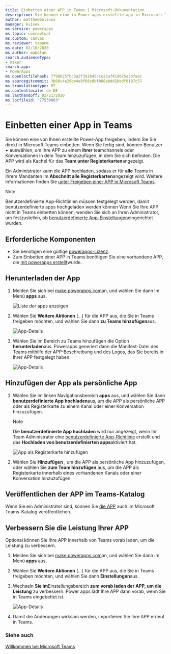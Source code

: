 ```yaml
---
title: Einbetten einer APP in Teams | Microsoft-Dokumentation
description: Sie können eine in Power apps erstellte app in Microsoft Teams einbetten, um Sie freizugeben.
author: matthewbolanos
manager: kvivek
ms.service: powerapps
ms.topic: conceptual
ms.custom: canvas
ms.reviewer: tapanm
ms.date: 02/18/2020
ms.author: mabolan
search.audienceType:
- maker
search.app:
- PowerApps
ms.openlocfilehash: 7f98025fbc3a2f392b45cce22af41d075a3bfaac
ms.sourcegitcommit: 3b68c4e29be4e8f68c0bfb88abdd1bbdf0187c57
ms.translationtype: MT
ms.contentlocale: de-DE
ms.lasthandoff: 02/21/2020
ms.locfileid: "77530863"
---
```

# <a name="embed-an-app-in-teams"></a>Einbetten einer App in Teams

Sie können eine von Ihnen erstellte Power-App freigeben, indem Sie Sie direkt in Microsoft Teams einbetten. Wenn Sie fertig sind, können Benutzer **+** auswählen, um Ihre APP zu einem **ihrer** teamchannels oder Konversationen in dem Team hinzuzufügen, in dem Sie sich befinden. Die APP wird als Kachel für das **Team unter Registerkarten**angezeigt.

Ein Administrator kann die APP hochladen, sodass er für **alle** Teams in Ihrem Mandanten im **Abschnitt alle Registerkarten**angezeigt wird. Weitere Informationen finden Sie [unter Freigeben einer APP in Microsoft Teams](https://docs.microsoft.com/power-platform/admin/embed-app-teams).

> [!NOTE]
> Benutzerdefinierte App-Richtlinien müssen festgelegt werden, damit benutzerdefinierte apps hochgeladen werden können Wenn Sie Ihre APP nicht in Teams einbetten können, wenden Sie sich an Ihren Administrator, um festzustellen, ob [benutzerdefinierte App-Einstellungen](https://docs.microsoft.com/MicrosoftTeams/teams-custom-app-policies-and-settings#custom-app-policy-and-settings)eingerichtet wurden.

## <a name="prerequisites"></a>Erforderliche Komponenten

- Sie benötigen eine gültige [powerapps-Lizenz](https://docs.microsoft.com/power-platform/admin/pricing-billing-skus).
- Zum Einbetten einer APP in Teams benötigen Sie eine vorhandene APP, die [mit powerapps erstellt](data-platform-create-app.md)wurde.

## <a name="download-the-app"></a>Herunterladen der App

1. Melden Sie sich bei [make.powerapps.com](https://make.powerapps.com)an, und wählen Sie dann im Menü **apps** aus.

    ![Liste der apps anzeigen](./media/embed-teams-app/file-apps2.png "Anzeigen der App-Liste")

2. Wählen Sie **Weitere Aktionen** (...) für die APP aus, die Sie in Teams freigeben möchten, und wählen Sie dann **zu Teams hinzufügen**aus.

    ![App-Details](./media/embed-teams-app/add-to-teams.png "Zu Teams hinzufügen")

3. Wählen Sie im Bereich zu Teams hinzufügen die Option **herunterladen**aus. Powerapps generiert dann die Manifest-Datei des Teams mithilfe der APP-Beschreibung und des Logos, das Sie bereits in Ihrer APP festgelegt haben.

    ![App-Details](./media/embed-teams-app/download-app.png "App herunterladen")

## <a name="add-the-app-as-a-personal-app"></a>Hinzufügen der App als persönliche App

1. Wählen Sie im linken Navigationsbereich **apps** aus, und wählen Sie dann **benutzerdefinierte App hochladen**aus, um die APP als persönliche APP oder als Registerkarte zu einem Kanal oder einer Konversation hinzuzufügen.

    > [!NOTE]
    > Die **benutzerdefinierte App hochladen** wird nur angezeigt, wenn Ihr Team Administrator eine [benutzerdefinierte App-Richtlinie](https://docs.microsoft.com/microsoftteams/teams-app-setup-policies) erstellt und das **Hochladen von benutzerdefinierten apps**aktiviert hat.

    ![App als Registerkarte hinzufügen](./media/embed-teams-app/upload-custom-app.png "Hochladen einer benutzerdefinierten App")

2. Wählen Sie **Hinzufügen** , um die APP als persönliche App hinzuzufügen, oder wählen Sie **zum Team hinzufügen** aus, um die APP als Registerkarte innerhalb eines vorhandenen Kanals oder einer Konversation hinzuzufügen

## <a name="publish-the-app-to-the-teams-catalogue"></a>Veröffentlichen der APP im Teams-Katalog

Wenn Sie ein Administrator sind, können Sie [die APP](https://docs.microsoft.com/microsoftteams/tenant-apps-catalog-teams) auch im Microsoft Teams-Katalog veröffentlichen.

## <a name="improve-the-performance-of-your-app"></a>Verbessern Sie die Leistung Ihrer APP

Optional können Sie Ihre APP innerhalb von Teams vorab laden, um die Leistung zu verbessern.

1. Melden Sie sich bei [make.powerapps.com](https://make.powerapps.com)an, und wählen Sie dann im Menü **apps** aus.

2. Wählen Sie **Weitere Aktionen** (...) für die APP aus, die Sie in Teams freigeben möchten, und wählen Sie dann **Einstellungen**aus.

3. Wechseln **Sie im**Einstellungsbereich **zum vorab laden der APP, um die Leistung** zu verbessern. Power apps lädt Ihre APP dann vorab, wenn Sie in Teams eingebettet ist.

    ![App-Details](./media/embed-teams-app/preload-app.png "App vorab laden, um die Leistung zu verbessern")

4. Damit die Änderungen wirksam werden, importieren Sie Ihre APP erneut in Teams.


### <a name="see-also"></a>Siehe auch

[Willkommen bei Microsoft Teams](https://docs.microsoft.com/MicrosoftTeams/teams-overview)
